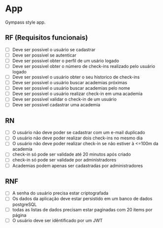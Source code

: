 # App

Gympass style app.

## RF (Requisitos funcionais)

- [ ] Deve ser possivel o usuário se cadastrar
- [ ] Deve ser possivel se autenticar
- [ ] Deve ser possivel obter o perfil de um usário logado
- [ ] Deve ser possivel obter o número de check-ins realizado pelo usuário logado
- [ ] Deve ser possivel o usuário obter o seu historico de check-ins
- [ ] Deve ser possivel o usuário buscar academias próximas
- [ ] Deve ser possivel o usuário buscar academias pelo nome
- [ ] Deve ser possivel o usuário realizar check-in em uma academia
- [ ] Deve ser possivel validar o check-in de um usuário
- [ ] Deve ser possivel cadastrar uma academia

## RN

- [ ] O usuário não deve poder se cadastrar com um e-mail duplicado
- [ ] O usuário não deve poder realizar dois check-ins no mesmo dia
- [ ] O usuário não deve poder realizar check-in se não estiver à <=100m da academia
- [ ] check-in só pode ser validade até 20 minutos após criado
- [ ] check-in só pode ser validade por administradores
- [ ] Academias podem apenas ser cadastradas por administradores

## RNF

- [ ] A senha do usuário precisa estar criptografada
- [ ] Os dados da aplicação deve estar persistido em um banco de dados postgreSQL
- [ ] todas as listas de dados precisam estar paginadas com 20 items por página
- [ ] O usuário deve ser idêntificado por um JWT
